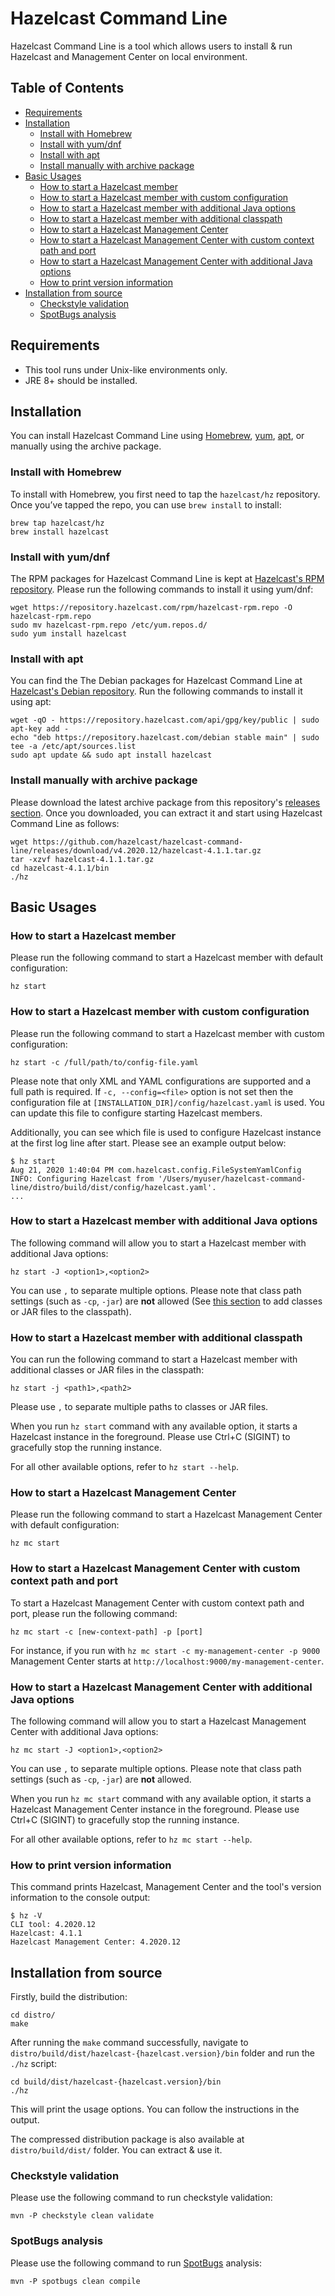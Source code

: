 # Hazelcast Command Line

Hazelcast Command Line is a tool which allows users to install & run Hazelcast and Management Center on local environment. 

## Table of Contents

* [Requirements](#requirements)
* [Installation](#installation)
    * [Install with Homebrew](#install-with-homebrew)
    * [Install with yum/dnf](#install-with-yumdnf)
    * [Install with apt](#install-with-apt)
    * [Install manually with archive package](#install-manually-with-archive-package)
* [Basic Usages](#basic-usages)
    * [How to start a Hazelcast member](#how-to-start-a-hazelcast-member)
    * [How to start a Hazelcast member with custom configuration](#how-to-start-a-hazelcast-member-with-custom-configuration)
    * [How to start a Hazelcast member with additional Java options](#how-to-start-a-hazelcast-management-center-with-additional-java-options)
    * [How to start a Hazelcast member with additional classpath](#how-to-start-a-hazelcast-member-with-additional-classpath)
    * [How to start a Hazelcast Management Center](#how-to-start-a-hazelcast-management-center)
    * [How to start a Hazelcast Management Center with custom context path and port](#how-to-start-a-hazelcast-management-center-with-custom-context-path-and-port)
    * [How to start a Hazelcast Management Center with additional Java options](#how-to-start-a-hazelcast-management-center-with-additional-java-options)
    * [How to print version information](#how-to-print-version-information)
* [Installation from source](#installation-from-source)
    * [Checkstyle validation](#checkstyle-validation)
    * [SpotBugs analysis](#spotBugs-analysis)

## Requirements

- This tool runs under Unix-like environments only.
- JRE 8+ should be installed.

## Installation

You can install Hazelcast Command Line using [Homebrew](https://brew.sh/), [yum](http://yum.baseurl.org/), [apt](https://wiki.debian.org/Apt), or manually using the archive package.

### Install with Homebrew 

To install with Homebrew, you first need to tap the `hazelcast/hz` repository. Once you’ve tapped the repo, you can use `brew install` to install:

```
brew tap hazelcast/hz
brew install hazelcast
```

### Install with yum/dnf 

The RPM packages for Hazelcast Command Line is kept at [Hazelcast's RPM repository](https://repository.hazelcast.com/rpm/). Please run the following commands to install it using yum/dnf:

```
wget https://repository.hazelcast.com/rpm/hazelcast-rpm.repo -O hazelcast-rpm.repo
sudo mv hazelcast-rpm.repo /etc/yum.repos.d/
sudo yum install hazelcast
```

### Install with apt 

You can find the The Debian packages for Hazelcast Command Line at [Hazelcast's Debian repository](https://repository.hazelcast.com/debian). Run the following commands to install it using apt:

```
wget -qO - https://repository.hazelcast.com/api/gpg/key/public | sudo apt-key add -
echo "deb https://repository.hazelcast.com/debian stable main" | sudo tee -a /etc/apt/sources.list
sudo apt update && sudo apt install hazelcast
```

### Install manually with archive package

Please download the latest archive package from this repository's [releases section](https://github.com/hazelcast/hazelcast-command-line/releases). Once you downloaded, you can extract it and start using Hazelcast Command Line as follows:

```
wget https://github.com/hazelcast/hazelcast-command-line/releases/download/v4.2020.12/hazelcast-4.1.1.tar.gz
tar -xzvf hazelcast-4.1.1.tar.gz
cd hazelcast-4.1.1/bin
./hz
``` 

## Basic Usages

### How to start a Hazelcast member

Please run the following command to start a Hazelcast member with default configuration:

```
hz start
``` 

### How to start a Hazelcast member with custom configuration

Please run the following command to start a Hazelcast member with custom configuration:

```
hz start -c /full/path/to/config-file.yaml
``` 

Please note that only XML and YAML configurations are supported and a full path is required. If `-c, --config=<file>` option is not set then the configuration file at `[INSTALLATION_DIR]/config/hazelcast.yaml` is used. You can update this file to configure starting Hazelcast members.

Additionally, you can see which file is used to configure Hazelcast instance at the first log line after start. Please see an example output below:

```
$ hz start
Aug 21, 2020 1:40:04 PM com.hazelcast.config.FileSystemYamlConfig
INFO: Configuring Hazelcast from '/Users/myuser/hazelcast-command-line/distro/build/dist/config/hazelcast.yaml'.
...
``` 

### How to start a Hazelcast member with additional Java options

The following command will allow you to start a Hazelcast member with additional Java options:

```
hz start -J <option1>,<option2>
``` 

You can use `,` to separate multiple options. Please note that class path settings (such as `-cp`, `-jar`) are **not** allowed (See [this section](#how-to-start-a-hazelcast-member-with-additional-classpath) to add classes or JAR files to the classpath).

### How to start a Hazelcast member with additional classpath

You can run the following command to start a Hazelcast member with additional classes or JAR files in the classpath:

```
hz start -j <path1>,<path2>
```

Please use `,` to separate multiple paths to classes or JAR files. 

When you run `hz start` command with any available option, it starts a Hazelcast instance in the foreground. Please use Ctrl+C (SIGINT) to gracefully stop the running instance. 

For all other available options, refer to `hz start --help`. 

### How to start a Hazelcast Management Center

Please run the following command to start a Hazelcast Management Center with default configuration:

```
hz mc start
``` 

### How to start a Hazelcast Management Center with custom context path and port

To start a Hazelcast Management Center with custom context path and port, please run the following command:

```
hz mc start -c [new-context-path] -p [port]
``` 

For instance, if you run with `hz mc start -c my-management-center -p 9000` Management Center starts at `http://localhost:9000/my-management-center`.

### How to start a Hazelcast Management Center with additional Java options

The following command will allow you to start a Hazelcast Management Center with additional Java options:

```
hz mc start -J <option1>,<option2>
``` 

You can use `,` to separate multiple options. Please note that class path settings (such as `-cp`, `-jar`) are **not** allowed. 

When you run `hz mc start` command with any available option, it starts a Hazelcast Management Center instance in the foreground. Please use Ctrl+C (SIGINT) to gracefully stop the running instance. 

For all other available options, refer to `hz mc start --help`. 

### How to print version information

This command prints Hazelcast, Management Center and the tool's version information to the console output: 

```
$ hz -V
CLI tool: 4.2020.12
Hazelcast: 4.1.1
Hazelcast Management Center: 4.2020.12
```

## Installation from source

Firstly, build the distribution:

```
cd distro/
make
```

After running the `make` command successfully, navigate to `distro/build/dist/hazelcast-{hazelcast.version}/bin` folder and run the `./hz` script:  

```
cd build/dist/hazelcast-{hazelcast.version}/bin
./hz
```

This will print the usage options. You can follow the instructions in the output.

The compressed distribution package is also available at `distro/build/dist/` folder. You can extract & use it.


### Checkstyle validation

Please use the following command to run checkstyle validation:

```
mvn -P checkstyle clean validate
```

### SpotBugs analysis

Please use the following command to run [SpotBugs](https://spotbugs.github.io/) analysis:

```
mvn -P spotbugs clean compile
```

